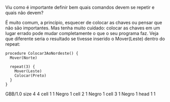 Viu como é importante definir bem quais comandos devem se repetir e quais não devem?

É muito comum, a princípio, esquecer de colocar as chaves ou pensar que não são importantes. Mas tenha muito cuidado: colocar as chaves em um lugar errado pode mudar completamente o que  o seu programa faz. Veja que diferente seria o resultado se tivesse inserido o Mover(Leste) dentro do repeat:

``` gobstones
procedure Colocar3AoNordeste() {
  Mover(Norte)
  
  repeat(3) {
    Mover(Leste)
    Colocar(Preto)
  }
}

```

<gs-board>
 GBB/1.0
    size 4 4
    cell 1 1 Negro 1
    cell 2 1 Negro 1
    cell 3 1 Negro 1
    head 1 1
</gs-board>

